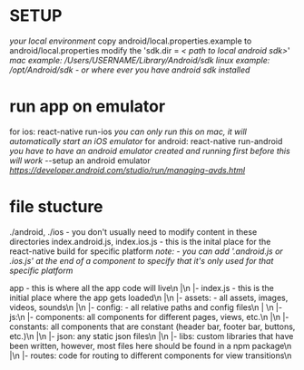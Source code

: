 # SETUP 
*your local environment*
copy android/local.properties.example to android/local.properties
modify the 'sdk.dir = *< path to local android sdk>*'
*mac example: /Users/USERNAME/Library/Android/sdk*
*linux example: /opt/Android/sdk - or where ever you have android sdk installed*

# run app on emulator
for ios: react-native run-ios *you can only run this on mac, it will automatically start an iOS emulator*
for android: react-native run-android *you have to have an android emulator created and running first before this will work*
--setup an android emulator *https://developer.android.com/studio/run/managing-avds.html*


# file stucture
./android, ./ios - you don't usually need to modify content in these directories
index.android.js, index.ios.js - this is the inital place for the react-native build for specific platform
*note: - you can add '.android.js or .ios.js' at the end of a component to specify that it's only used for that specific platform* 

app - this is where all the app code will live\n
 |\n
 |- index.js - this is the initial place where the app gets loaded\n
 |\n
 |- assets: - all assets, images, videos, sounds\n
 |\n
 |- config: - all relative paths and config files\n
 | \n
 |- js:\n
     |- components: all components for different pages, views, etc.\n
     |\n
     |- constants: all components that are constant (header bar, footer bar, buttons, etc.)\n
     |\n
     |- json: any static json files\n
     |\n
     |- libs: custom libraries that have been written, however, most files here should be found in a npm package\n
     |\n
     |- routes: code for routing to different components for view transitions\n